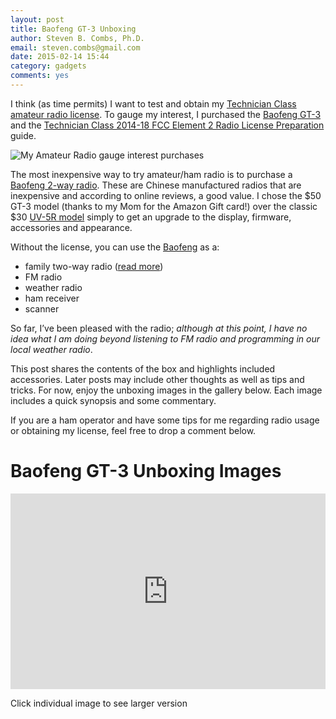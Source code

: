```yaml
---
layout: post
title: Baofeng GT-3 Unboxing
author: Steven B. Combs, Ph.D.
email: steven.combs@gmail.com
date: 2015-02-14 15:44
category: gadgets
comments: yes
---
```

I think (as time permits) I want to test and obtain my [Technician Class amateur radio license](http://www.arrl.org/getting-your-technician-license). To gauge my interest, I purchased the [Baofeng GT-3](http://goo.gl/dQRXj9) and the [Technician Class 2014-18 FCC Element 2 Radio License Preparation](http://goo.gl/W2vpV2) guide.

![My Amateur Radio gauge interest purchases](https://lh4.googleusercontent.com/-s_PnXve79jI/VN_9dRwWjwI/AAAAAAABZU0/7UEaK0hna8o/w692-h519-no/baofenggt3-book.jpg)

The most inexpensive way to try amateur/ham radio is to purchase a [Baofeng 2-way radio](http://goo.gl/mLp88H). These are Chinese manufactured radios that are inexpensive and according to online reviews, a good value. I chose the $50 GT-3 model (thanks to my Mom for the Amazon Gift card!) over the classic $30 [UV-5R model](http://goo.gl/ayYw2Y) simply to get an upgrade to the display, firmware, accessories and appearance.

Without the license, you can use the [Baofeng](http://goo.gl/mLp88H) as a:

* family two-way radio ([read more](http://www.fcc.gov/encyclopedia/family-radio-service-frs))
* FM radio
* weather radio
* ham receiver
* scanner

So far, I’ve been pleased with the radio; *although at this point, I have no idea what I am doing beyond listening to FM radio and programming in our local weather radio*.

This post shares the contents of the box and highlights included accessories. Later posts may include other thoughts as well as tips and tricks. For now, enjoy the unboxing images in the gallery below. Each image includes a quick synopsis and some commentary.

If you are a ham operator and have some tips for me regarding radio usage or obtaining my license, feel free to drop a comment below.

# Baofeng GT-3 Unboxing Images
<style>.embed-container { position: relative; padding-bottom: 56.25%; padding-top: 30px; height: 0; overflow: hidden; max-width: 640px; height: auto; } .embed-container iframe, .embed-container object, .embed-container embed { position: absolute; top: 0; left: 0; width: 100%; height: 100%; }</style><div class='embed-container'><iframe src='https://www.flickr.com//photos/bimp/sets/72157648493263183/player/' frameborder='0' allowfullscreen webkitallowfullscreen mozallowfullscreen oallowfullscreen msallowfullscreen></iframe></div>
Click individual image to see larger version